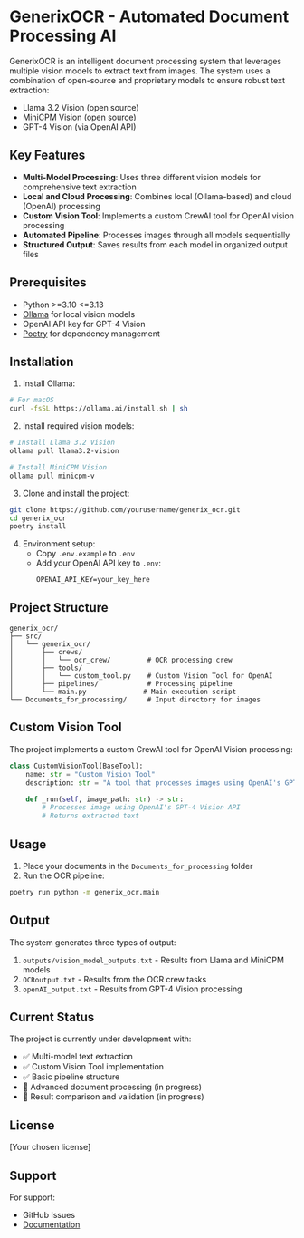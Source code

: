 # GenerixOCR - Automated Document Processing AI

GenerixOCR is an intelligent document processing system that leverages multiple vision models to extract text from images. The system uses a combination of open-source and proprietary models to ensure robust text extraction:
- Llama 3.2 Vision (open source)
- MiniCPM Vision (open source)
- GPT-4 Vision (via OpenAI API)

## Key Features

- **Multi-Model Processing**: Uses three different vision models for comprehensive text extraction
- **Local and Cloud Processing**: Combines local (Ollama-based) and cloud (OpenAI) processing
- **Custom Vision Tool**: Implements a custom CrewAI tool for OpenAI vision processing
- **Automated Pipeline**: Processes images through all models sequentially
- **Structured Output**: Saves results from each model in organized output files

## Prerequisites

- Python >=3.10 <=3.13
- [Ollama](https://ollama.ai/) for local vision models
- OpenAI API key for GPT-4 Vision
- [Poetry](https://python-poetry.org/) for dependency management

## Installation

1. Install Ollama:
```bash
# For macOS
curl -fsSL https://ollama.ai/install.sh | sh
```

2. Install required vision models:
```bash
# Install Llama 3.2 Vision
ollama pull llama3.2-vision

# Install MiniCPM Vision
ollama pull minicpm-v
```

3. Clone and install the project:
```bash
git clone https://github.com/yourusername/generix_ocr.git
cd generix_ocr
poetry install
```

4. Environment setup:
   - Copy `.env.example` to `.env`
   - Add your OpenAI API key to `.env`:
     ```
     OPENAI_API_KEY=your_key_here
     ```

## Project Structure

```
generix_ocr/
├── src/
│   └── generix_ocr/
│       ├── crews/
│       │   └── ocr_crew/         # OCR processing crew
│       ├── tools/
│       │   └── custom_tool.py    # Custom Vision Tool for OpenAI
│       ├── pipelines/            # Processing pipeline
│       └── main.py              # Main execution script
└── Documents_for_processing/     # Input directory for images
```

## Custom Vision Tool

The project implements a custom CrewAI tool for OpenAI Vision processing:

```python
class CustomVisionTool(BaseTool):
    name: str = "Custom Vision Tool"
    description: str = "A tool that processes images using OpenAI's GPT-4 Vision model"

    def _run(self, image_path: str) -> str:
        # Processes image using OpenAI's GPT-4 Vision API
        # Returns extracted text
```

## Usage

1. Place your documents in the `Documents_for_processing` folder
2. Run the OCR pipeline:
```bash
poetry run python -m generix_ocr.main
```

## Output

The system generates three types of output:
1. `outputs/vision_model_outputs.txt` - Results from Llama and MiniCPM models
2. `OCRoutput.txt` - Results from the OCR crew tasks
3. `openAI_output.txt` - Results from GPT-4 Vision processing

## Current Status

The project is currently under development with:
- ✅ Multi-model text extraction
- ✅ Custom Vision Tool implementation
- ✅ Basic pipeline structure
- 🚧 Advanced document processing (in progress)
- 🚧 Result comparison and validation (in progress)

## License

[Your chosen license]

## Support

For support:
- GitHub Issues
- [Documentation](link_to_your_docs)
